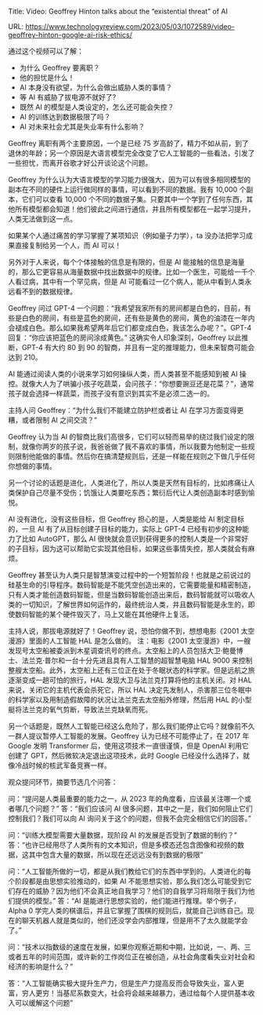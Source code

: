 Title: Video: Geoffrey Hinton talks about the “existential threat” of AI

URL: https://www.technologyreview.com/2023/05/03/1072589/video-geoffrey-hinton-google-ai-risk-ethics/

通过这个视频可以了解：

- 为什么 Geoffrey 要离职？
- 他的担忧是什么！
- AI 本身没有欲望，为什么会做出威胁人类的事情？
- 等 AI 有威胁了拔电源不就好了?
- 既然 AI 的模型是人类设定的，怎么还可能会失控？
- AI 的训练达到数据极限了吗？
- AI 对未来社会尤其是失业率有什么影响？

Geoffrey 离职有两个主要原因，一个是已经 75 岁高龄了，精力不如从前，到了退休的年龄；另一个原因是大语言模型完全改变了它人工智能的一些看法，引发了一些担忧，而离开谷歌才好公开谈论这个问题。

Geoffrey 为什么认为大语言模型的学习能力很强大，因为可以有很多相同模型的副本在不同的硬件上运行做同样的事情，可以看到不同的数据。我有 10,000 个副本，它们可以查看 10,000 个不同的数据子集。只要其中一个学到了任何东西，其他所有模型都会知道！他们彼此之间进行通信，并且所有模型都在一起学习提升，人类无法做到这一点。

如果某个人通过痛苦的学习掌握了某项知识（例如量子力学），ta 没办法把学习成果直接复制给另一个人，而 AI 可以！

另外对于人来说，每个个体接触的信息是有限的，但是 AI 能接触的信息是海量的，那么它更容易从海量数据中找出数据中的规律。比如一个医生，可能给一千个人看过病，其中有一个罕见病，但是 AI 可能看过一亿个病人，能从中看到人类永远看不到的数据规律。

Geoffrey 问过 GPT-4 一个问题：“我希望我家所有的房间都是白色的，目前，有些是白色的房间，有些是蓝色的房间，还有些是黄色的房间，黄色的油漆在一年内会褪成白色。那么如果我希望两年后它们都变成白色，我该怎么办呢？”。GPT-4 回复：“你应该把蓝色的房间涂成黄色。” 这确实令人印象深刻，Geoffrey 以此推断，GPT-4 有大约 80 到 90 的智商，并且有一定的推理能力，但未来智商可能会达到 210。

AI 能通过阅读人类的小说来学习如何操纵人类，而人类甚至不能感知到被 AI 操控。就像大人为了哄骗小孩子吃蔬菜，会问孩子：“你想要豌豆还是花菜？”，通常孩子就会选择一样蔬菜，而孩子没有意识到其实不是必须二选一的。

主持人问 Geoffrey：“为什么我们不能建立防护栏或者让 AI 在学习方面变得更糟，或者限制 AI 之间交流？”

Geoffrey 认为当 AI 的智商比我们高很多，它们可以轻而易举的绕过我们设定的限制，就像你两岁的孩子说，我爸爸做了我不喜欢的事情，所以我要为他制定一些规则限制他能做的事情。然后你在搞清楚规则后，还是一样能在规则之下做几乎任何你想做的事情。

另一个讨论的话题是进化，人类进化了，所以人类是天然有目标的，比如疼痛让人类保护自己尽量不受伤；饥饿让人类要吃东西；繁衍后代让人类创造副本时感到愉悦。

AI 没有进化，没有这些目标，但 Geoffrey 担心的是，人类是能给 AI 制定目标的，一旦 AI 有了从目标创建子目标的能力，实际上 GPT-4 已经有初步的这种能力了比如 AutoGPT，那么 AI 很快就会意识到获得更多的控制人类是一个非常好的子目标，因为这可以帮助它实现其他目标，如果这些事情失控，那人类就会有麻烦。

Geoffrey 甚至认为人类只是智慧演变过程中的一个短暂阶段！也就是之前说过的硅基生命的引导程序。数码智能是不能凭空创造出来的，它需要能量和精密制造，只有人类才能创造数码智能，但是当数码智能创造出来后，数码智能就可以吸收人类的一切知识，了解世界如何运作的，最终统治人类，并且数码智能是永生的，即使数码智能的某个硬件毁灭了，马上又能在其他硬件上复活。

主持人说，那拔电源就好了！Geoffrey 说，恐怕你做不到，想想电影《2001 太空漫游》里面的人工智能 HAL 是怎么做的。
注：电影《2001 太空漫游》中，一艘发现号太空船被委派到木星调查讯号的终点。太空船上的人员包括大卫·鲍曼博士、法兰克·普尔和一台十分先进且具有人工智慧的超智慧电脑 HAL 9000 来控制整艘太空船。此外，太空船上还有三位正在处于冬眠状态的科学家。但是远航之旅逐渐变成一趟可怕的旅行，HAL 发现大卫与法兰克打算将他的主机关闭。对 HAL 来说，关闭它的主机代表会杀死它，所以 HAL 决定先发制人，杀害那三位冬眠中的科学家以及用制造假故障的状况让法兰克去太空船外修理，然后用 HAL 的小型艇将法兰克的氧气剪断，导致法兰克缺氧而死。

另一个话题是，既然人工智能已经这么危险了，那么我们能停止它吗？就像前不久一群人提议暂停人工智能的发展。Geoffrey 认为已经不可能停止了，在 2017 年 Google 发明 Transformer 后，使用这项技术一直很谨慎，但是 OpenAI 利用它创建了 GPT，然后微软决定退出这项技术，此时 Google 已经没什么选择了，就像冷战时候的核武军备竞赛一样。

观众提问环节，摘要节选几个问答：

问：“提问是人类最重要的能力之一，从 2023 年的角度看，应该最关注哪一个或者哪几个问题？”
答：“我们应该问 AI 很多问题，其中之一是，我们如何阻止它们控制我们？我们可以向 AI 询问关于这个的问题，但我不会完全相信它们的回答。”

问：“训练大模型需要大量数据，现阶段 AI 的发展是否受到了数据的制约？”
答：“也许已经用尽了人类所有的文本知识，但是多模态还包含图像和视频的数据，这其中包含大量的数据，所以现在还远远没有到数据的极限”

问：“人工智能所做的一切，都是从我们教给它们的东西中学到的。人类进化的每个阶段都是由思想实验推动的，如果 AI 不能思想实验，那么我们怎么可能受到它们存在的威胁？因为他们不会真正地自我学习？他们的自我学习将局限于我们为他们提供的模型。”
答：“AI 是能进行思想实验的，他们能进行推理。举个例子，Alpha 0 学完人类的棋谱后，并且它掌握了围棋的规则后，就能自己训练自己。现在的聊天机器人就是类似的，他们还没学会内部推理，但是用不了太久就能学会了。”

问：“技术以指数级的速度在发展，如果你观察近期和中期，比如说，一、两、三或者五年的时间范围，或许新的工作岗位正在被创造，从社会角度看失业对社会和经济的影响是什么？”

答：“人工智能确实极大提升生产力，但是生产力提高反而会导致失业，富人更富，穷人更穷！当基尼系数变大，社会将会越来越暴力，通过给每个人提供基本收入可以缓解这个问题”
